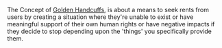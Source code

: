 The Concept of [Golden Handcuffs](https://en.wikipedia.org/wiki/Golden_handcuffs), is about a means to seek rents from users by creating a situation where they're unable to exist or have meaningful support of their own human rights or have negative impacts if they decide to stop depending upon the 'things' you specifically provide them. 